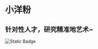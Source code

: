 # 小洋粉

## 针对性人才，研究精准地艺术~

![Static Badge](https://img.shields.io/badge/xyfll7-%E9%92%88%E5%AF%B9%E6%80%A7%E4%BA%BA%E6%89%8D%EF%BC%8C%E7%A0%94%E7%A9%B6%E7%B2%BE%E5%87%86%E5%9C%B0%E8%89%BA%E6%9C%AF%EF%BD%9E-black)




